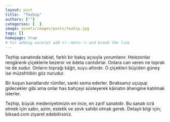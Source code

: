 ```yaml
---
layout: post
title:  "Tezhip"
authors: [""]
categories: [  ]
image: assets/images/posts/tezhip.jpg
tags: []
homepage: true
# For adding excerpt add <!--more--> and break the line
---
```


Tezhip sanatında tabiat, farklı bir bakış açısıyla yorumlanır. Helezonlar rengârenk çiçeklerle bezenir ve âdeta canlıdırlar. Onlara can veren ne toprak ne de sudur. Onların toprağı kâğıt, suyu altındır. O çiçekleri büyüten güneş ise müzehhibin göz nurudur.<!--more-->

Bir kuşun kanatlarıdır rûmîler, sanki sema ederler. Bıraksanız uçuşup gidecekler gibi ama onlar has bahçeyi süsleyerek kâinatın âhengine katılmak isterler.

Tezhip, büyük medeniyetimizin en ince, en zarif sanatıdır. Bu sanatı icrâ etmek için sabır, azim, estetik ve zevk sahibi olmak gerek.
Detaylı bilgi için; biksad.com ziyaret edebilirsiniz.

